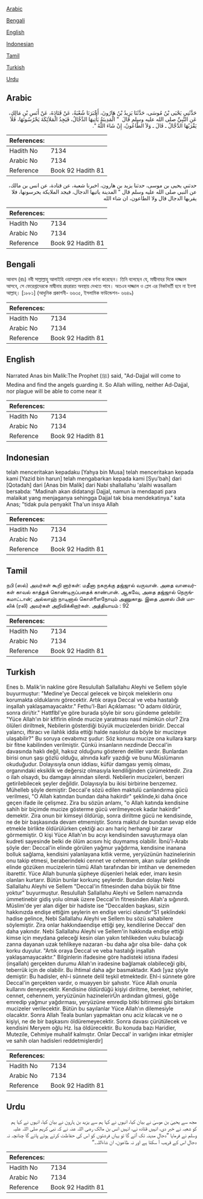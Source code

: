 [Arabic](#arabic)

[Bengali](#bengali)

[English](#english)

[Indonesian](#indonesian)

[Tamil](#tamil)

[Turkish](#turkish)

[Urdu](#urdu)

## Arabic


<div dir="rtl" lang="ar" style={{fontSize:'larger',backgroundColor:'#f8f9fa',padding:20}}>
حَدَّثَنِي يَحْيَى بْنُ مُوسَى، حَدَّثَنَا يَزِيدُ بْنُ هَارُونَ، أَخْبَرَنَا شُعْبَةُ، عَنْ قَتَادَةَ، عَنْ أَنَسِ بْنِ مَالِكٍ، عَنِ النَّبِيِّ صلى الله عليه وسلم قَالَ ‏ "‏ الْمَدِينَةُ يَأْتِيهَا الدَّجَّالُ، فَيَجِدُ الْمَلاَئِكَةَ يَحْرُسُونَهَا، فَلاَ يَقْرَبُهَا الدَّجَّالُ ـ قَالَ ـ وَلاَ الطَّاعُونُ، إِنْ شَاءَ اللَّهُ ‏"‏‏.‏
</div>
<div style={{backgroundColor:'#f8f9fa',padding:20, marginBottom: 10}}><table> <thead> <tr> <th>References:</th> <th></th> </tr> </thead> <tbody><tr><td>Hadith No</td><td>7134</td></tr><tr><td>Arabic No</td><td>7134</td></tr><tr><td>Reference</td><td>Book 92 Hadith 81</td></tr></tbody></table></div>


<div dir="rtl" lang="ar" style={{fontSize:'larger',backgroundColor:'#f8f9fa',padding:20}}>
حدثني يحيى بن موسى، حدثنا يزيد بن هارون، اخبرنا شعبة، عن قتادة، عن انس بن مالك، عن النبي صلى الله عليه وسلم قال " المدينة ياتيها الدجال، فيجد الملايكة يحرسونها، فلا يقربها الدجال قال ولا الطاعون، ان شاء الله
</div>
<div style={{backgroundColor:'#f8f9fa',padding:20, marginBottom: 10}}><table> <thead> <tr> <th>References:</th> <th></th> </tr> </thead> <tbody><tr><td>Hadith No</td><td>7134</td></tr><tr><td>Arabic No</td><td>7134</td></tr><tr><td>Reference</td><td>Book 92 Hadith 81</td></tr></tbody></table></div>

## Bengali


<div dir="ltr" lang="bn" style={{fontSize:'larger',backgroundColor:'#f8f9fa',padding:20}}>
আনাস (রাঃ) নবী সাল্লাল্লাহু আলাইহি ওয়াসাল্লাম থেকে বর্ণনা করেছেন। তিনি বলেছেন যে, মাদ্বীনাহর দিকে দাজ্জাল আসবে, সে ফেরেশ্তাদেরকে মাদ্বীনাহ প্রহরারত অবস্থায় দেখতে পাবে। অতএব দাজ্জাল ও প্লেগ এর নিকটবর্তী হবে না ইনশা আল্লাহ্। [১৮৮১] (আধুনিক প্রকাশনী- ৬৬৩৫, ইসলামিক ফাউন্ডেশন- ৬৬৪৯)
</div>
<div style={{backgroundColor:'#f8f9fa',padding:20, marginBottom: 10}}><table> <thead> <tr> <th>References:</th> <th></th> </tr> </thead> <tbody><tr><td>Hadith No</td><td>7134</td></tr><tr><td>Arabic No</td><td>7134</td></tr><tr><td>Reference</td><td>Book 92 Hadith 81</td></tr></tbody></table></div>

## English


<div dir="ltr" lang="en" style={{fontSize:'larger',backgroundColor:'#f8f9fa',padding:20}}>
Narrated Anas bin Malik:The Prophet (ﷺ) said, "Ad-Dajjal will come to Medina and find the angels guarding it. So Allah willing, neither Ad-Dajjal, nor plague will be able to come near it
</div>
<div style={{backgroundColor:'#f8f9fa',padding:20, marginBottom: 10}}><table> <thead> <tr> <th>References:</th> <th></th> </tr> </thead> <tbody><tr><td>Hadith No</td><td>7134</td></tr><tr><td>Arabic No</td><td>7134</td></tr><tr><td>Reference</td><td>Book 92 Hadith 81</td></tr></tbody></table></div>

## Indonesian


<div dir="ltr" lang="id" style={{fontSize:'larger',backgroundColor:'#f8f9fa',padding:20}}>
telah menceritakan kepadaku [Yahya bin Musa] telah menceritakan kepada kami [Yazid bin harun] telah mengabarkan kepada kami [Syu'bah] dari [Qotadah] dari [Anas bin Malik] dari Nabi shallallahu 'alaihi wasallam bersabda: "Madinah akan didatangi Dajjal, namun ia mendapati para malaikat yang menjaganya sehingga Dajjal tak bisa mendekatinya." kata Anas; "tidak pula penyakit Tha'un insya Allah
</div>
<div style={{backgroundColor:'#f8f9fa',padding:20, marginBottom: 10}}><table> <thead> <tr> <th>References:</th> <th></th> </tr> </thead> <tbody><tr><td>Hadith No</td><td>7134</td></tr><tr><td>Arabic No</td><td>7134</td></tr><tr><td>Reference</td><td>Book 92 Hadith 81</td></tr></tbody></table></div>

## Tamil


<div dir="ltr" lang="ta" style={{fontSize:'larger',backgroundColor:'#f8f9fa',padding:20}}>
நபி (ஸல்) அவர்கள் கூறி னார்கள்: மதீனா நகருக்கு தஜ்ஜால் வருவான். அதை வானவர்கள் காவல் காத்துக் கொண்டிருப்பதைக் காண்பான். ஆகவே, அதை தஜ்ஜால் நெருங்கமாட்டான்; அல்லாஹ் நாடினால் கொள்ளைநோயும் அணுகாது. இதை அனஸ் பின் மாலிக் (ரலி) அவர்கள் அறிவிக்கிறார்கள். அத்தியாயம் : 92
</div>
<div style={{backgroundColor:'#f8f9fa',padding:20, marginBottom: 10}}><table> <thead> <tr> <th>References:</th> <th></th> </tr> </thead> <tbody><tr><td>Hadith No</td><td>7134</td></tr><tr><td>Arabic No</td><td>7134</td></tr><tr><td>Reference</td><td>Book 92 Hadith 81</td></tr></tbody></table></div>

## Turkish


<div dir="ltr" lang="tr" style={{fontSize:'larger',backgroundColor:'#f8f9fa',padding:20}}>
Enes b. Malik'in nakline göre Resulullah Sallallahu Aleyhi ve Sellem şöyle buyurmuştur: "Medine'ye Deccal gelecek ve birçok meleklerin onu korumakta olduklarını görecektir. Artık oraya Deccal ve veba hastalığı inşallah yaklaşamayacaktır." Fethu'l-Bari Açıklaması: "O adamı öldürür, sonra diri/tir." Hattflbl'ye göre burada şöyle bir soru gündeme gelebilir: "Yüce Allah'ın bir kflfirin elinde mucize yaratması nasıl mümkün olur? Zira ölüleri diriltmek, Nebilerin gösterdiği büyük mucizelerden biridir. Deccal yalancı, iftiracı ve ilahlık iddia ettiği halde nasılolur da böyle bir mucizeye ulaşabilir?" Bu soruya cevabımız şudur: Söz konusu mucize ona kullara karşı bir fitne kabilinden verilmiştir. Çünkü insanların nezdinde Deccal'in davasında haklı değil, haksız olduğunu gösteren deliller vardır. Bunlardan birisi onun şaşı gözlü olduğu, alnında kafir yazdığı ve bunu Müslümanın okuduğudur. Dolayısıyla onun iddiası, küfür damgası yemiş olması, organındaki eksiklik ve değersiz olmasıyla kendiliğinden çürümektedir. Zira o ilah olsaydı, bu damgayı alnından silerdi. Nebilerin mucizeleri, benzeri getirilebilecek şeyler değildir. Dolayısıyla bu ikisi birbirine benzemez. Mühelleb şöyle demiştir: Deccal'e sözü edilen maktulü canlandırma gücü verilmesi, "O Allah katından bundan daha hakirdir" şeklinde,ki daha önce geçen ifade ile çelişmez. Zira bu sözün anlamı, "o Allah katında kendisine sahih bir biçimde mucize gösterme gücü verilmeyecek kadar hakirdir" demektir. Zira onun bir kimseyi öldürüp, sonra diriltme gücü ne kendisinde, ne de bir başkasında devam etmemiştir. Sonra maktul de bundan sevap elde etmekle birlikte öldürülürken çektiği acı anı hariç herhangi bir zarar görmemiştir. O kişi Yüce Allah'ın bu acıyı kendisinden savuşturmaya olan kudreti sayesinde belki de ölüm acısını hiç duymamış olabilir. İbnü'l-Arabı şöyle der: Deccal'in elinde görülen yağmur yağdırma, kendisine inanana bolluk sağlama, kendisini yalanlayana kıtlık verme, yeryüzünün hazinelerinin onu takip etmesi, beraberindeki cennet ve cehennem, akan sular şeklinde elinde gözüken mucizelerin tümü Allah tarafından bir imtihan ve denemeden ibarettir. Yüce Allah bununla şüpheye düşenleri helak eder, imanı kesin olanları kurtarır. Bütün bunlar korkunç şeylerdir. Bundan dolayı Nebi Sallallahu Aleyhi ve Sellem "Deccal'in fitnesinden daha büyük bir fitne yoktur" buyurmuştur. Resulullah Sallallahu Aleyhi ve Sellem namazında ümmetinebir gidiş yolu olmak üzere Deccal'in fitnesinden Allah'a sığınırdı. Müslim'de yer alan diğer bir hadiste ise "Deccalden başkası, sizin hakkınızda endişe ettiğim şeylerin en endişe verici olanıdır"S1 şeklindeki hadise gelince, Nebi Sallallahu Aleyhi ve Sellem bu sözü sahabilere söylemiştir. Zira onlar hakkındaendişe ettiği şey, kendilerine Deccal' den daha yakındır. Nebi Sallallahu Aleyhi ve Sellem'in hakkında endişe ettiği kimse için meydana geleceği kesin olan yakın tehlikeden vuku bulacağı zanna dayanan uzak tehlikeye nazaran -bu daha ağır olsa bile- daha çok korku duyulur. "Artık oraya Deccal ve veba hastalığı inşallah yaklaşamayacaktır." Bilginlerin ifadesine göre hadisteki istisna ifadesi (inşallah) gerçekten durumu Allah'ın iradesine bağlamak olabileceği gibi, teberrük için de olabilir. Bu ihtimal daha ağır basmaktadır. Kadı [yaz şöyle demiştir: Bu hadisler, ehl-i sünnete delil teşkil etmektedir. Ehl-i sünnete göre Deccal'in gerçekten vardır, o muayyen bir şahıstır. Yüce Allah onunla kullarını deneyecektir. Kendisine öldürdüğü kişiyi diriltme, bereket, nehirler, cennet, cehennem, yeryüzünün hazinelerirÜn ardından gitmesi, göğe emredip yağmur yağdırması, yeryüzüne emredip bitki bitirmesi gibi birtakım mucizeler verilecektir. Bütün bu sayılanlar Yüce Allah'ın dilemesiyle olacaktır. Sonra Allah Teala bunları yapmaktan onu aciz kılacak ve ne o kişiyi, ne de bir başkasını öldüremeyecektir. Sonra davası çürütülecek ve kendisini Meryem oğlu Hz. İsa öldürecektir. Bu konuda bazı Haridier, Mutezile, Cehmiye muhalif kalmıştır. Onlar Deccal' in varlığını inkar etmişler ve sahih olan hadisleri reddetmişlerdir]
</div>
<div style={{backgroundColor:'#f8f9fa',padding:20, marginBottom: 10}}><table> <thead> <tr> <th>References:</th> <th></th> </tr> </thead> <tbody><tr><td>Hadith No</td><td>7134</td></tr><tr><td>Arabic No</td><td>7134</td></tr><tr><td>Reference</td><td>Book 92 Hadith 81</td></tr></tbody></table></div>

## Urdu


<div dir="rtl" lang="ur" style={{fontSize:'larger',backgroundColor:'#f8f9fa',padding:20}}>
مجھ سے یحییٰ بن موسیٰ نے بیان کیا، انہوں نے کہا ہم سے یزید بن ہارون نے بیان کیا، انہوں نے کہا ہم کو شعبہ نے خبر دی، انہیں قتادہ نے، انہیں انس بن مالک رضی اللہ عنہ نے کہ نبی کریم صلی اللہ علیہ وسلم نے فرمایا ”دجال مدینہ تک آئے گا تو یہاں فرشتوں کو اس کی حفاظت کرتے ہوئے پائے گا چنانچہ نہ دجال اس کے قریب آ سکتا ہے اور نہ طاعون، ان شاءاللہ۔“
</div>
<div style={{backgroundColor:'#f8f9fa',padding:20, marginBottom: 10}}><table> <thead> <tr> <th>References:</th> <th></th> </tr> </thead> <tbody><tr><td>Hadith No</td><td>7134</td></tr><tr><td>Arabic No</td><td>7134</td></tr><tr><td>Reference</td><td>Book 92 Hadith 81</td></tr></tbody></table></div>
